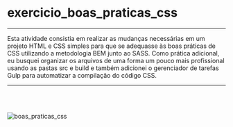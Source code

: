 # exercicio_boas_praticas_css

***

 Esta atividade consistia em realizar as mudanças necessárias em um projeto HTML e CSS simples para que se adequasse às boas práticas de CSS utilizando a metodologia BEM junto ao SASS. Como prática adicional, eu busquei organizar os arquivos de uma forma um pouco mais profissional usando as pastas src e build e também adicionei o gerenciador de tarefas Gulp para automatizar a compilação do código CSS.
 
***
 
 <br><br>
 
![boas_praticas_css](https://user-images.githubusercontent.com/87523872/224572630-f89a14a9-e8af-4edc-8408-7471ac29ee55.png)

 <br><br>
